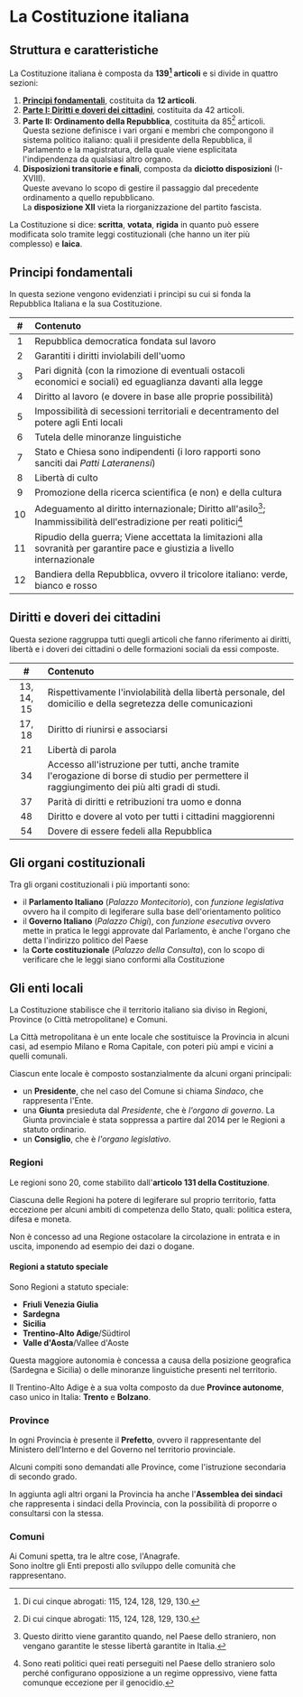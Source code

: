 # La Costituzione italiana

## Struttura e caratteristiche

La Costituzione italiana è composta da **139[^1] articoli** e si divide in
quattro sezioni:
1. [**Principi fondamentali**](#principi-fondamentali), costituita da **12
   articoli**.
2. [**Parte I: Diritti e doveri dei cittadini**](#diritti-e-doveri-dei-cittadini),
   costituita da 42 articoli.
3. **Parte II: Ordinamento della Repubblica**, costituita da 85[^1] articoli.\
   Questa sezione definisce i vari organi e membri che compongono il sistema
   politico italiano: quali il presidente della Repubblica, il Parlamento e la
   magistratura, della quale viene esplicitata l'indipendenza da qualsiasi altro
   organo.
4. **Disposizioni transitorie e finali**, composta da **diciotto disposizioni**
   (I-XVIII).\
   Queste avevano lo scopo di gestire il passaggio dal precedente ordinamento a
   quello repubblicano.\
   La **disposizione XII** vieta la riorganizzazione del partito fascista.

La Costituzione si dice: **scritta**, **votata**, **rigida** in quanto può
essere modificata solo tramite leggi costituzionali (che hanno un iter più
complesso) e **laica**.

## Principi fondamentali

In questa sezione vengono evidenziati i principi su cui si fonda la Repubblica
Italiana e la sua Costituzione.

| # | Contenuto |
| :-: | :- |
| 1 | Repubblica democratica fondata sul lavoro |
| 2 | Garantiti i diritti inviolabili dell'uomo |
| 3 | Pari dignità (con la rimozione di eventuali ostacoli economici e sociali) ed eguaglianza davanti alla legge |
| 4 | Diritto al lavoro (e dovere in base alle proprie possibilità) |
| 5 | Impossibilità di secessioni territoriali e decentramento del potere agli Enti locali |
| 6 | Tutela delle minoranze linguistiche |
| 7 | Stato e Chiesa sono indipendenti (i loro rapporti sono sanciti dai *Patti Lateranensi*) |
| 8 | Libertà di culto |
| 9 | Promozione della ricerca scientifica (e non) e della cultura |
| 10 | Adeguamento al diritto internazionale; Diritto all'asilo[^2]; Inammissibilità dell'estradizione per reati politici[^3] |
| 11 | Ripudio della guerra; Viene accettata la limitazioni alla sovranità per garantire pace e giustizia a livello internazionale |
| 12 | Bandiera della Repubblica, ovvero il tricolore italiano: verde, bianco e rosso |

## Diritti e doveri dei cittadini

Questa sezione raggruppa tutti quegli articoli che fanno riferimento ai diritti,
libertà e i doveri dei cittadini o delle formazioni sociali da essi composte.

| # | Contenuto |
| :-: | :- |
| 13, 14, 15 | Rispettivamente l'inviolabilità della libertà personale, del domicilio e della segretezza delle comunicazioni |
| 17, 18 | Diritto di riunirsi e associarsi |
| 21 | Libertà di parola |
| 34 | Accesso all'istruzione per tutti, anche tramite l'erogazione di borse di studio per permettere il raggiungimento dei più alti gradi di studi. |
| 37 | Parità di diritti e retribuzioni tra uomo e donna |
| 48 | Diritto e dovere al voto per tutti i cittadini maggiorenni |
| 54 | Dovere di essere fedeli alla Repubblica |

## Gli organi costituzionali

Tra gli organi costituzionali i più importanti sono:
- il **Parlamento Italiano** (*Palazzo Montecitorio*), con *funzione
  legislativa* ovvero ha il compito di legiferare sulla base dell'orientamento
  politico
- il **Governo Italiano** (*Palazzo Chigi*), con *funzione esecutiva* ovvero
  mette in pratica le leggi approvate dal Parlamento, è anche l'organo che detta
  l'indirizzo politico del Paese
- la **Corte costituzionale** (*Palazzo della Consulta*), con lo scopo di
  verificare che le leggi siano conformi alla Costituzione

## Gli enti locali

La Costituzione stabilisce che il territorio italiano sia diviso in Regioni,
Province (o Città metropolitane) e Comuni.

La Città metropolitana è un ente locale che sostituisce la Provincia in alcuni
casi, ad esempio Milano e Roma Capitale, con poteri più ampi e vicini a quelli
comunali.

Ciascun ente locale è composto sostanzialmente da alcuni organi principali:
- un **Presidente**, che nel caso del Comune si chiama *Sindaco*, che rappresenta
  l'Ente.
- una **Giunta** presieduta dal *Presidente*, che è *l'organo di governo*. La
  Giunta provinciale è stata soppressa a partire dal 2014 per le Regioni a statuto
  ordinario.
- un **Consiglio**, che è *l'organo legislativo*.

### Regioni

Le regioni sono 20, come stabilito dall'**articolo 131 della Costituzione**.

Ciascuna delle Regioni ha potere di legiferare sul proprio territorio, fatta
eccezione per alcuni ambiti di competenza dello Stato, quali: politica estera,
difesa e moneta.

Non è concesso ad una Regione ostacolare la circolazione in entrata e in uscita,
imponendo ad esempio dei dazi o dogane.

#### Regioni a statuto speciale

Sono Regioni a statuto speciale:
- **Friuli Venezia Giulia**
- **Sardegna**
- **Sicilia**
- **Trentino-Alto Adige**/Südtirol
- **Valle d'Aosta**/Vallee d'Aoste

Questa maggiore autonomia è concessa a causa della posizione geografica
(Sardegna e Sicilia) o delle minoranze linguistiche presenti nel territorio.

Il Trentino-Alto Adige è a sua volta composto da due **Province autonome**, caso
unico in Italia: **Trento** e **Bolzano**.

### Province

In ogni Provincia è presente il **Prefetto**, ovvero il rappresentante del
Ministero dell'Interno e del Governo nel territorio provinciale.

Alcuni compiti sono demandati alle Province, come l'istruzione secondaria
di secondo grado.

In aggiunta agli altri organi la Provincia ha anche l'**Assemblea dei sindaci**
che rappresenta i sindaci della Provincia, con la possibilità di proporre o
consultarsi con la stessa.

### Comuni

Ai Comuni spetta, tra le altre cose, l'Anagrafe.\
Sono inoltre gli Enti preposti allo sviluppo delle comunità che rappresentano.

[^1]: Di cui cinque abrogati: 115, 124, 128, 129, 130.

[^2]: Questo diritto viene garantito quando, nel Paese dello straniero, non
      vengano garantite le stesse libertà garantite in Italia.

[^3]: Sono reati politici quei reati perseguiti nel Paese dello straniero solo
      perché configurano opposizione a un regime oppressivo, viene fatta
      comunque eccezione per il genocidio.
